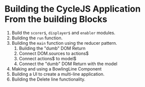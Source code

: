 # Building the CycleJS Application From the building Blocks

1.  Build the `scorer$`, `displayer$` and `enabler` modules.
1.  Building the `run` function.
1.  Building the `main` function using the reducer pattern.
    1. Building the "dumb" DOM Return
    1. Connect DOM.sources to actions$
    1. Connect actions$ to model$ 
    1. Connect the "dumb" DOM Return with the model 
1.  Making and using a BowlingLine Component
1.  Building a UI to create a multi-line application.
1.  Building the Delete line functionality.
  

